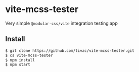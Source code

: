 # vite-mcss-tester

Very simple `@modular-css/vite` integration testing app

## Install

```bash
$ git clone https://github.com/tivac/vite-mcss-tester.git
$ cs vite-mcss-tester
$ npm install
$ npm start
```